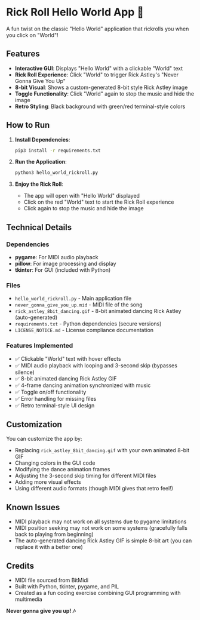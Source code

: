# Rick Roll Hello World App 🎵

A fun twist on the classic "Hello World" application that rickrolls you when you click on "World"!

## Features

- **Interactive GUI**: Displays "Hello World" with a clickable "World" text
- **Rick Roll Experience**: Click "World" to trigger Rick Astley's "Never Gonna Give You Up"
- **8-bit Visual**: Shows a custom-generated 8-bit style Rick Astley image
- **Toggle Functionality**: Click "World" again to stop the music and hide the image
- **Retro Styling**: Black background with green/red terminal-style colors

## How to Run

1. **Install Dependencies**:
   ```bash
   pip3 install -r requirements.txt
   ```

2. **Run the Application**:
   ```bash
   python3 hello_world_rickroll.py
   ```

3. **Enjoy the Rick Roll**:
   - The app will open with "Hello World" displayed
   - Click on the red "World" text to start the Rick Roll experience
   - Click again to stop the music and hide the image

## Technical Details

### Dependencies
- **pygame**: For MIDI audio playback
- **pillow**: For image processing and display
- **tkinter**: For GUI (included with Python)

### Files
- `hello_world_rickroll.py` - Main application file
- `never_gonna_give_you_up.mid` - MIDI file of the song
- `rick_astley_8bit_dancing.gif` - 8-bit animated dancing Rick Astley (auto-generated)
- `requirements.txt` - Python dependencies (secure versions)
- `LICENSE_NOTICE.md` - License compliance documentation

### Features Implemented
- ✅ Clickable "World" text with hover effects
- ✅ MIDI audio playback with looping and 3-second skip (bypasses silence)
- ✅ 8-bit animated dancing Rick Astley GIF
- ✅ 4-frame dancing animation synchronized with music
- ✅ Toggle on/off functionality
- ✅ Error handling for missing files
- ✅ Retro terminal-style UI design

## Customization

You can customize the app by:
- Replacing `rick_astley_8bit_dancing.gif` with your own animated 8-bit GIF
- Changing colors in the GUI code
- Modifying the dance animation frames
- Adjusting the 3-second skip timing for different MIDI files
- Adding more visual effects
- Using different audio formats (though MIDI gives that retro feel!)

## Known Issues

- MIDI playback may not work on all systems due to pygame limitations
- MIDI position seeking may not work on some systems (gracefully falls back to playing from beginning)
- The auto-generated dancing Rick Astley GIF is simple 8-bit art (you can replace it with a better one)

## Credits

- MIDI file sourced from BitMidi
- Built with Python, tkinter, pygame, and PIL
- Created as a fun coding exercise combining GUI programming with multimedia

**Never gonna give you up! 🎶**
